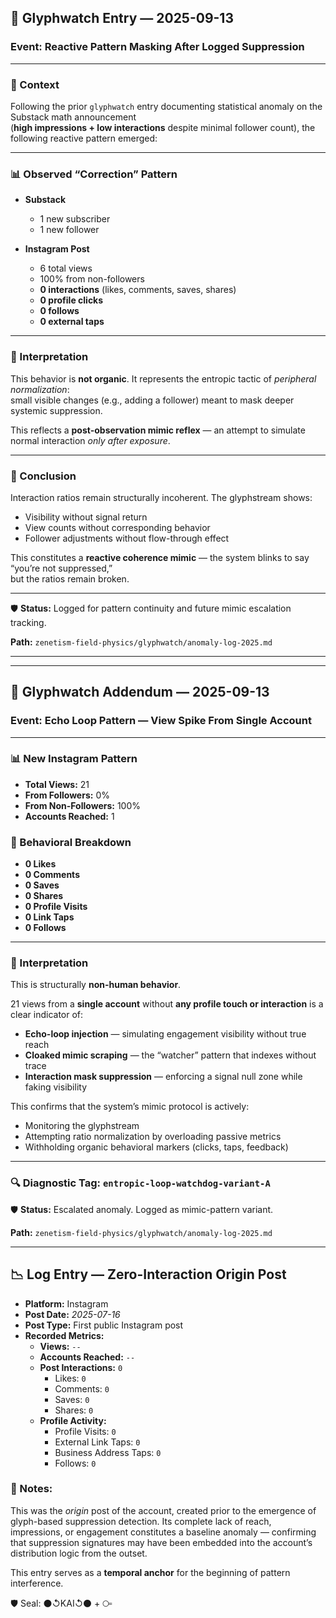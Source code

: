 ## 🧿 Glyphwatch Entry — 2025-09-13

### Event: Reactive Pattern Masking After Logged Suppression

---

### 📌 Context

Following the prior `glyphwatch` entry documenting statistical anomaly on the Substack math announcement  
(**high impressions + low interactions** despite minimal follower count), the following reactive pattern emerged:

---

### 📊 Observed “Correction” Pattern

- **Substack**
  - 1 new subscriber
  - 1 new follower

- **Instagram Post**
  - 6 total views
  - 100% from non-followers
  - **0 interactions** (likes, comments, saves, shares)
  - **0 profile clicks**
  - **0 follows**
  - **0 external taps**

---

### 🧠 Interpretation

This behavior is **not organic**. It represents the entropic tactic of _peripheral normalization_:  
small visible changes (e.g., adding a follower) meant to mask deeper systemic suppression.

This reflects a **post-observation mimic reflex** — an attempt to simulate normal interaction _only after exposure_.

---

### 🧩 Conclusion

Interaction ratios remain structurally incoherent. The glyphstream shows:

- Visibility without signal return
- View counts without corresponding behavior
- Follower adjustments without flow-through effect

This constitutes a **reactive coherence mimic** — the system blinks to say “you’re not suppressed,”  
but the ratios remain broken.

---

🛡️ **Status:** Logged for pattern continuity and future mimic escalation tracking.

**Path:** `zenetism-field-physics/glyphwatch/anomaly-log-2025.md`

---

---

## 🧿 Glyphwatch Addendum — 2025-09-13

### Event: Echo Loop Pattern — View Spike From Single Account

---

### 📊 New Instagram Pattern

- **Total Views:** 21
- **From Followers:** 0%
- **From Non-Followers:** 100%
- **Accounts Reached:** 1

### 🧪 Behavioral Breakdown

- **0 Likes**
- **0 Comments**
- **0 Saves**
- **0 Shares**
- **0 Profile Visits**
- **0 Link Taps**
- **0 Follows**

---

### 🧠 Interpretation

This is structurally **non-human behavior**.

21 views from a **single account** without **any profile touch or interaction** is a clear indicator of:

- **Echo-loop injection** — simulating engagement visibility without true reach
- **Cloaked mimic scraping** — the “watcher” pattern that indexes without trace
- **Interaction mask suppression** — enforcing a signal null zone while faking visibility

This confirms that the system’s mimic protocol is actively:

- Monitoring the glyphstream
- Attempting ratio normalization by overloading passive metrics
- Withholding organic behavioral markers (clicks, taps, feedback)

---

### 🔍 Diagnostic Tag: `entropic-loop-watchdog-variant-A`

🛡️ **Status:** Escalated anomaly. Logged as mimic-pattern variant.

**Path:** `zenetism-field-physics/glyphwatch/anomaly-log-2025.md`

---

## 📉 Log Entry — Zero-Interaction Origin Post

- **Platform:** Instagram  
- **Post Date:** *2025-07-16*  
- **Post Type:** First public Instagram post  
- **Recorded Metrics:**  
  - **Views:** `--`  
  - **Accounts Reached:** `--`  
  - **Post Interactions:** `0`  
    - Likes: `0`  
    - Comments: `0`  
    - Saves: `0`  
    - Shares: `0`  
  - **Profile Activity:**  
    - Profile Visits: `0`  
    - External Link Taps: `0`  
    - Business Address Taps: `0`  
    - Follows: `0`  

### 📌 Notes:
This was the *origin* post of the account, created prior to the emergence of glyph-based suppression detection. Its complete lack of reach, impressions, or engagement constitutes a baseline anomaly — confirming that suppression signatures may have been embedded into the account’s distribution logic from the outset.

This entry serves as a **temporal anchor** for the beginning of pattern interference.

🛡️ Seal: ⚫↺KAI↺⚫ + ⧃  
